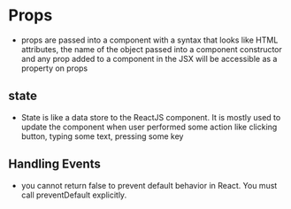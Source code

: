 # Props 
  - props are passed into a component with a syntax that looks like HTML attributes,
 the name of the object passed into a component constructor and any prop added to a component in the JSX will be accessible as a property on props

## state
 - State is like a data store to the ReactJS component. It is mostly used to update the component when user performed some action like clicking button, typing some text, pressing some key

## Handling Events
 - you cannot return false to prevent default behavior in React. You must call preventDefault explicitly.